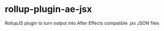 # rollup-plugin-ae-jsx
RollupJS plugin to turn output into After Effects compatible .jsx JSON files
